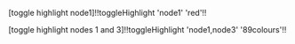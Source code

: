 [toggle highlight node1]!!toggleHighlight 'node1' 'red'!!

[toggle highlight nodes 1 and 3]!!toggleHighlight 'node1,node3' '89colours'!!
